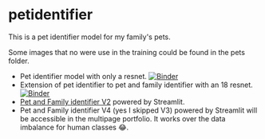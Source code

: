 # petidentifier
This is a pet identifier model for my family's pets. 

Some images that no were use in the training could be found in the pets folder.

- Pet identifier model with only a resnet. [![Binder](https://mybinder.org/badge_logo.svg)](https://mybinder.org/v2/gh/jonx18/petidentifier/HEAD?urlpath=%2Fvoila%2Frender%2Fpetidentifier_web.ipynb)
- Extension of pet identifier to pet and family identifier with an 18 resnet. [![Binder](https://mybinder.org/badge_logo.svg)](https://mybinder.org/v2/gh/jonx18/petidentifier/HEAD?urlpath=%2Fvoila%2Frender%2Fpetandfamilyidentifier_web.ipynb)
- [Pet and Family identifier V2](https://share.streamlit.io/jonx18/petidentifier/main/petandfamilyidentifier_streamlit_app.py) powered by Streamlit.
- Pet and Family identifier V4 (yes I skipped V3) powered by Streamlit will be accessible in the multipage portfolio. It works over the data imbalance for human classes :joy:. 
